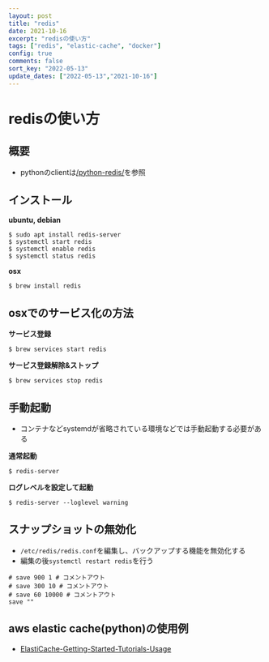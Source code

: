 ```yaml
---
layout: post
title: "redis"
date: 2021-10-16
excerpt: "redisの使い方"
tags: ["redis", "elastic-cache", "docker"]
config: true
comments: false
sort_key: "2022-05-13"
update_dates: ["2022-05-13","2021-10-16"]
---
```


# redisの使い方

## 概要
 - pythonのclientは[/python-redis/](/python-redis/)を参照

## インストール

**ubuntu, debian**  
```console
$ sudo apt install redis-server
$ systemctl start redis
$ systemctl enable redis
$ systemctl status redis
```

**osx**  
```console
$ brew install redis
```

## osxでのサービス化の方法

**サービス登録**
```console
$ brew services start redis
```
**サービス登録解除&ストップ**
```console
$ brew services stop redis
```

## 手動起動
 - コンテナなどsystemdが省略されている環境などでは手動起動する必要がある

**通常起動**  
```console
$ redis-server
```

**ログレベルを設定して起動**  
```console
$ redis-server --loglevel warning
```

## スナップショットの無効化
 - `/etc/redis/redis.conf`を編集し、バックアップする機能を無効化する
 - 編集の後`systemctl restart redis`を行う

```config
# save 900 1 # コメントアウト
# save 300 10 # コメントアウト
# save 60 10000 # コメントアウト
save ""
```

## aws elastic cache(python)の使用例
 - [ElastiCache-Getting-Started-Tutorials-Usage](https://docs.aws.amazon.com/AmazonElastiCache/latest/red-ug/ElastiCache-Getting-Started-Tutorials-Usage.html)
